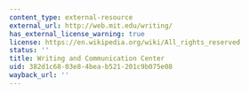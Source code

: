 ```yaml
---
content_type: external-resource
external_url: http://web.mit.edu/writing/
has_external_license_warning: true
license: https://en.wikipedia.org/wiki/All_rights_reserved
status: ''
title: Writing and Communication Center
uid: 382d1c68-03e8-4bea-b521-201c9b075e08
wayback_url: ''
---
```

